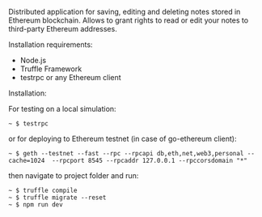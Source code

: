 Distributed application for saving, editing and deleting notes stored in Ethereum blockchain. Allows to grant rights to read or  edit your notes to third-party Ethereum addresses.

Installation requirements:

- Node.js
- Truffle Framework
- testrpc or any Ethereum client

Installation:

For testing on a local simulation:

```
~ $ testrpc
```

or for deploying to Ethereum testnet (in case of go-ethereum client):

```
~ $ geth --testnet --fast --rpc --rpcapi db,eth,net,web3,personal --cache=1024  --rpcport 8545 --rpcaddr 127.0.0.1 --rpccorsdomain "*" 
```

then navigate to project folder and run:

```
~ $ truffle compile
~ $ truffle migrate --reset
~ $ npm run dev
```
